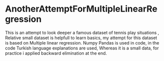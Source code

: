# AnotherAttemptForMultipleLinearRegression
This is an attempt to look deeper a famous dataset of tennis play situations ,
Relative small dataset is helpfull to learn basics, my attempt for this dataset is based on Multiple linear regression.
Numpy Pandas is used in code, in the code Turkish language explanations are used,
Whereas it is a small data, for practice i applied backward elimination at the end.
